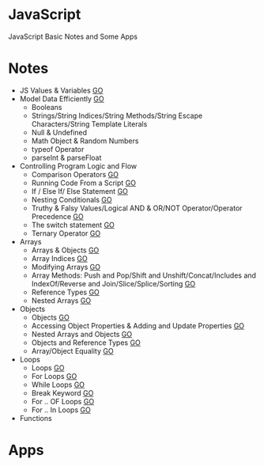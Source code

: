 # JavaScript
JavaScript Basic Notes and Some Apps

# Notes
* JS Values & Variables [GO](https://github.com/HopeMashal/Java-Script/blob/master/Notes/01-Values_Variables.pdf)
* Model Data Efficiently [GO](https://github.com/HopeMashal/Java-Script/blob/master/Notes/02-ModelDataEfficiently.js)
  * Booleans 
  * Strings/String Indices/String Methods/String Escape Characters/String Template Literals 
  * Null & Undefined 
  * Math Object & Random Numbers 
  * typeof Operator
  * parseInt & parseFloat 
* Controlling Program Logic and Flow 
  * Comparison Operators [GO](https://github.com/HopeMashal/Java-Script/blob/master/Notes/Controlling_Program_Logic_and_Flow/01-Conditionals_Logic.pdf)
  * Running Code From a Script [GO](https://github.com/HopeMashal/Java-Script/blob/master/Notes/Controlling_Program_Logic_and_Flow/02-Running_Script/index.html)
  * If / Else If/ Else Statement [GO](https://github.com/HopeMashal/Java-Script/blob/master/Notes/Controlling_Program_Logic_and_Flow/03-If_Else_Statement.js)
  * Nesting Conditionals [GO](https://github.com/HopeMashal/Java-Script/blob/master/Notes/Controlling_Program_Logic_and_Flow/04-Nesting.js)
  * Truthy & Falsy Values/Logical AND & OR/NOT Operator/Operator Precedence [GO](https://github.com/HopeMashal/Java-Script/blob/master/Notes/Controlling_Program_Logic_and_Flow/05-Logic_and_Operator.js)
  * The switch statement [GO](https://github.com/HopeMashal/Java-Script/blob/master/Notes/Controlling_Program_Logic_and_Flow/06-Switch.js)
  * Ternary Operator [GO](https://github.com/HopeMashal/Java-Script/blob/master/Notes/Controlling_Program_Logic_and_Flow/07-Ternary.js)
* Arrays
  * Arrays & Objects [GO](https://github.com/HopeMashal/Java-Script/blob/master/Notes/Arrays/01-Arrays_Objects.pdf)
  * Array Indices [GO](https://github.com/HopeMashal/Java-Script/blob/master/Notes/Arrays/02-Array_Indices.js)
  * Modifying Arrays [GO](https://github.com/HopeMashal/Java-Script/blob/master/Notes/Arrays/03-Modifying_Arrays.js)
  * Array Methods: Push and Pop/Shift and Unshift/Concat/Includes and IndexOf/Reverse and Join/Slice/Splice/Sorting [GO](https://github.com/HopeMashal/Java-Script/blob/master/Notes/Arrays/04-Array_Methods.js)
  * Reference Types [GO](https://github.com/HopeMashal/Java-Script/blob/master/Notes/Arrays/05-Reference.js)
  * Nested Arrays [GO](https://github.com/HopeMashal/Java-Script/blob/master/Notes/Arrays/06-Nested_Array.js)
* Objects
  * Objects [GO](https://github.com/HopeMashal/Java-Script/blob/master/Notes/Objects/01-Objects.js)
  * Accessing Object Properties & Adding and Update Properties [GO](https://github.com/HopeMashal/Java-Script/blob/master/Notes/Objects/02-Object_prop.js)
  * Nested Arrays and Objects [GO](https://github.com/HopeMashal/Java-Script/blob/master/Notes/Objects/03-Nested.js)
  * Objects and Reference Types [GO](https://github.com/HopeMashal/Java-Script/blob/master/Notes/Objects/04-Reference.js)
  * Array/Object Equality [GO](https://github.com/HopeMashal/Java-Script/blob/master/Notes/Objects/05-Array_Object_Equality.js)
* Loops
  * Loops [GO](https://github.com/HopeMashal/Java-Script/blob/master/Notes/Loops/01-Loops.pdf)
  * For Loops  [GO](https://github.com/HopeMashal/Java-Script/blob/master/Notes/Loops/02-For_Loop.js)
  * While Loops  [GO](https://github.com/HopeMashal/Java-Script/blob/master/Notes/Loops/03-While_Loop.js)
  * Break Keyword  [GO](https://github.com/HopeMashal/Java-Script/blob/master/Notes/Loops/04-Break_Keyword.js)
  * For .. OF Loops  [GO](https://github.com/HopeMashal/Java-Script/blob/master/Notes/Loops/05-For_OF_Loop.js)
  * For .. In Loops  [GO](https://github.com/HopeMashal/Java-Script/blob/master/Notes/Loops/06-For_In_Loop.js)
* Functions



# Apps

